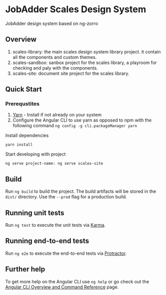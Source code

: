 # JobAdder Scales Design System

JobAdder design system based on ng-zorro

## Overview

1. scales-library: the main scales design system library project. it contain all the components and custom themes.
2. scales-sandbox: sanbox project for the scales library, a playroom for checking and paly with the components.
3. scales-site: document site project for the scales library.

## Quick Start

### Prerequstites

1. [Yarn](https://yarnpkg.com/en/) - Install if not already on your system
2. Configure the Angular CLI to use yarn as opposed to npm with the following command `ng config -g cli.packageManager yarn`


Install dependencies
```
yarn install
```

Start developing with project

```
ng serve project-name: ng serve scales-site
```

## Build

Run `ng build` to build the project. The build artifacts will be stored in the `dist/` directory. Use the `--prod` flag for a production build.

## Running unit tests

Run `ng test` to execute the unit tests via [Karma](https://karma-runner.github.io).

## Running end-to-end tests

Run `ng e2e` to execute the end-to-end tests via [Protractor](http://www.protractortest.org/).

## Further help

To get more help on the Angular CLI use `ng help` or go check out the [Angular CLI Overview and Command Reference](https://angular.io/cli) page.
